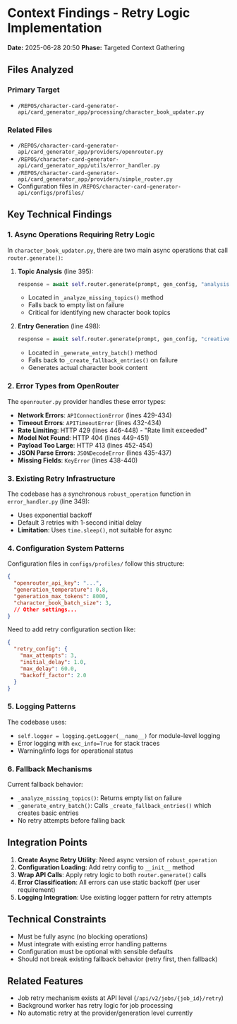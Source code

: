 # Context Findings - Retry Logic Implementation

**Date:** 2025-06-28 20:50
**Phase:** Targeted Context Gathering

## Files Analyzed

### Primary Target
- `/REPOS/character-card-generator-api/card_generator_app/processing/character_book_updater.py`

### Related Files
- `/REPOS/character-card-generator-api/card_generator_app/providers/openrouter.py`
- `/REPOS/character-card-generator-api/card_generator_app/utils/error_handler.py`
- `/REPOS/character-card-generator-api/card_generator_app/providers/simple_router.py`
- Configuration files in `/REPOS/character-card-generator-api/configs/profiles/`

## Key Technical Findings

### 1. Async Operations Requiring Retry Logic

In `character_book_updater.py`, there are two main async operations that call `router.generate()`:

1. **Topic Analysis** (line 395):
   ```python
   response = await self.router.generate(prompt, gen_config, "analysis")
   ```
   - Located in `_analyze_missing_topics()` method
   - Falls back to empty list on failure
   - Critical for identifying new character book topics

2. **Entry Generation** (line 498):
   ```python
   response = await self.router.generate(prompt, gen_config, "creative_writing")
   ```
   - Located in `_generate_entry_batch()` method
   - Falls back to `_create_fallback_entries()` on failure
   - Generates actual character book content

### 2. Error Types from OpenRouter

The `openrouter.py` provider handles these error types:

- **Network Errors**: `APIConnectionError` (lines 429-434)
- **Timeout Errors**: `APITimeoutError` (lines 432-434)
- **Rate Limiting**: HTTP 429 (lines 446-448) - "Rate limit exceeded"
- **Model Not Found**: HTTP 404 (lines 449-451)
- **Payload Too Large**: HTTP 413 (lines 452-454)
- **JSON Parse Errors**: `JSONDecodeError` (lines 435-437)
- **Missing Fields**: `KeyError` (lines 438-440)

### 3. Existing Retry Infrastructure

The codebase has a synchronous `robust_operation` function in `error_handler.py` (line 349):
- Uses exponential backoff
- Default 3 retries with 1-second initial delay
- **Limitation**: Uses `time.sleep()`, not suitable for async

### 4. Configuration System Patterns

Configuration files in `configs/profiles/` follow this structure:
```json
{
  "openrouter_api_key": "...",
  "generation_temperature": 0.8,
  "generation_max_tokens": 8000,
  "character_book_batch_size": 3,
  // Other settings...
}
```

Need to add retry configuration section like:
```json
{
  "retry_config": {
    "max_attempts": 3,
    "initial_delay": 1.0,
    "max_delay": 60.0,
    "backoff_factor": 2.0
  }
}
```

### 5. Logging Patterns

The codebase uses:
- `self.logger = logging.getLogger(__name__)` for module-level logging
- Error logging with `exc_info=True` for stack traces
- Warning/info logs for operational status

### 6. Fallback Mechanisms

Current fallback behavior:
- `_analyze_missing_topics()`: Returns empty list on failure
- `_generate_entry_batch()`: Calls `_create_fallback_entries()` which creates basic entries
- No retry attempts before falling back

## Integration Points

1. **Create Async Retry Utility**: Need async version of `robust_operation`
2. **Configuration Loading**: Add retry config to `__init__` method
3. **Wrap API Calls**: Apply retry logic to both `router.generate()` calls
4. **Error Classification**: All errors can use static backoff (per user requirement)
5. **Logging Integration**: Use existing logger pattern for retry attempts

## Technical Constraints

- Must be fully async (no blocking operations)
- Must integrate with existing error handling patterns
- Configuration must be optional with sensible defaults
- Should not break existing fallback behavior (retry first, then fallback)

## Related Features

- Job retry mechanism exists at API level (`/api/v2/jobs/{job_id}/retry`)
- Background worker has retry logic for job processing
- No automatic retry at the provider/generation level currently